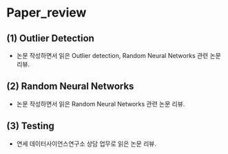 # Paper_review
## (1) Outlier Detection 
- 논문 작성하면서 읽은 Outlier detection, Random Neural Networks 관련 논문 리뷰.
## (2) Random Neural Networks
- 논문 작성하면서 읽은 Random Neural Networks 관련 논문 리뷰.
## (3) Testing
- 연세 데이터사이언스연구소 상담 업무로 읽은 논문 리뷰.
